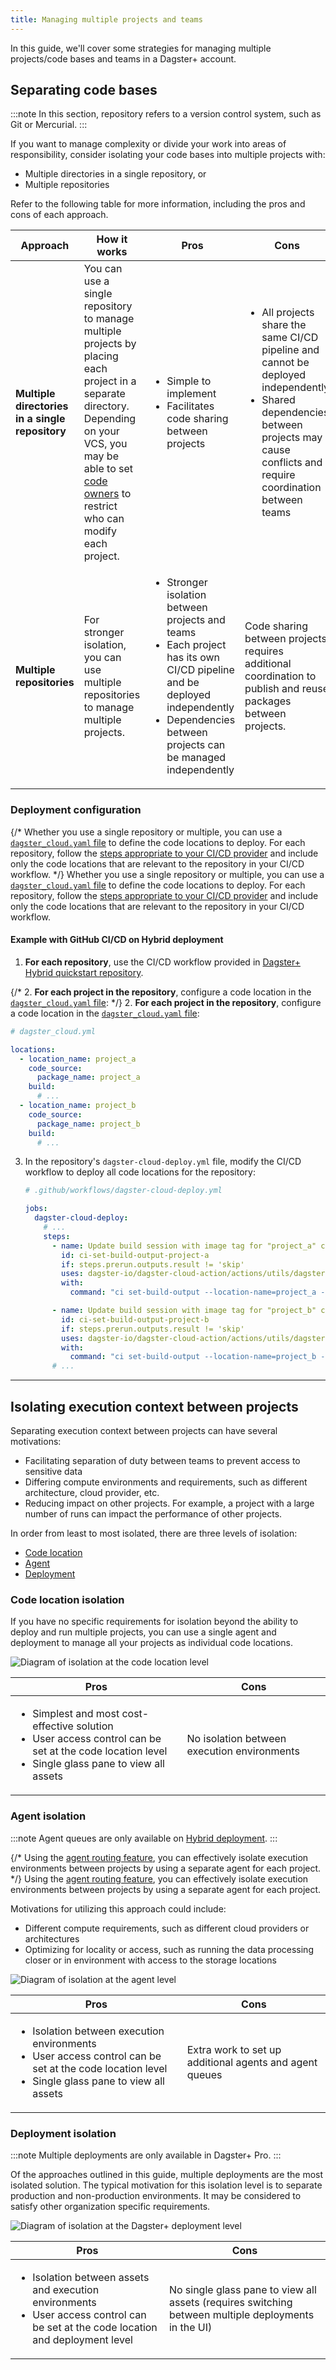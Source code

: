 ```yaml
---
title: Managing multiple projects and teams
---
```


In this guide, we'll cover some strategies for managing multiple projects/code bases and teams in a Dagster+ account.

## Separating code bases

:::note
In this section, repository refers to a version control system, such as Git or Mercurial.
:::

If you want to manage complexity or divide your work into areas of responsibility, consider isolating your code bases into multiple projects with:

- Multiple directories in a single repository, or
- Multiple repositories

Refer to the following table for more information, including the pros and cons of each approach.

| **Approach**  | **How it works** | **Pros** | **Cons** |
|---------------|------------------|----------|----------|
| **Multiple directories in a single repository** | You can use a single repository to manage multiple projects by placing each project in a separate directory. Depending on your VCS, you may be able to set [code owners](https://docs.github.com/en/repositories/managing-your-repositorys-settings-and-features/customizing-your-repository/about-code-owners) to restrict who can modify each project.  | <ul><li>Simple to implement</li><li>Facilitates code sharing between projects</li></ul> | <ul><li>All projects share the same CI/CD pipeline and cannot be deployed independently</li><li>Shared dependencies between projects may cause conflicts and require coordination between teams</li></ul> |
| **Multiple repositories** | For stronger isolation, you can use multiple repositories to manage multiple projects. | <ul><li>Stronger isolation between projects and teams</li><li>Each project has its own CI/CD pipeline and be deployed independently</li><li>Dependencies between projects can be managed independently</li></ul>  |  Code sharing between projects requires additional coordination to publish and reuse packages between projects. |

### Deployment configuration

{/* Whether you use a single repository or multiple, you can use a [`dagster_cloud.yaml` file](/dagster-plus/managing-deployments/dagster-cloud-yaml) to define the code locations to deploy. For each repository, follow the [steps appropriate to your CI/CD provider](/dagster-plus/getting-started#step-4-configure-cicd-for-your-project) and include only the code locations that are relevant to the repository in your CI/CD workflow. */}
Whether you use a single repository or multiple, you can use a [`dagster_cloud.yaml` file](/todo) to define the code locations to deploy. For each repository, follow the [steps appropriate to your CI/CD provider](/todo) and include only the code locations that are relevant to the repository in your CI/CD workflow.

#### Example with GitHub CI/CD on Hybrid deployment

1. **For each repository**, use the CI/CD workflow provided in [Dagster+ Hybrid quickstart repository](https://github.com/dagster-io/dagster-cloud-hybrid-quickstart/blob/main/.github/workflows/dagster-cloud-deploy.yml).

{/* 2. **For each project in the repository**, configure a code location in the [`dagster_cloud.yaml` file](/dagster-plus/managing-deployments/dagster-cloud-yaml): */}
2. **For each project in the repository**, configure a code location in the [`dagster_cloud.yaml` file](/todo):

   ```yaml
   # dagster_cloud.yml

   locations:
     - location_name: project_a
       code_source:
         package_name: project_a
       build:
         # ...
     - location_name: project_b
       code_source:
         package_name: project_b
       build:
         # ...
   ```

3. In the repository's `dagster-cloud-deploy.yml` file, modify the CI/CD workflow to deploy all code locations for the repository:

   ```yaml
   # .github/workflows/dagster-cloud-deploy.yml

   jobs:
     dagster-cloud-deploy:
       # ...
       steps:
         - name: Update build session with image tag for "project_a" code location
           id: ci-set-build-output-project-a
           if: steps.prerun.outputs.result != 'skip'
           uses: dagster-io/dagster-cloud-action/actions/utils/dagster-cloud-cli@v0.1
           with:
             command: "ci set-build-output --location-name=project_a --image-tag=$IMAGE_TAG"

         - name: Update build session with image tag for "project_b" code location
           id: ci-set-build-output-project-b
           if: steps.prerun.outputs.result != 'skip'
           uses: dagster-io/dagster-cloud-action/actions/utils/dagster-cloud-cli@v0.1
           with:
             command: "ci set-build-output --location-name=project_b --image-tag=$IMAGE_TAG"
         # ...
   ```

---

## Isolating execution context between projects

Separating execution context between projects can have several motivations:

- Facilitating separation of duty between teams to prevent access to sensitive data
- Differing compute environments and requirements, such as different architecture, cloud provider, etc.
- Reducing impact on other projects. For example, a project with a large number of runs can impact the performance of other projects.

In order from least to most isolated, there are three levels of isolation:

- [Code location](#code-location-isolation)
- [Agent](#agent-isolation)
- [Deployment](#deployment-isolation)

### Code location isolation

If you have no specific requirements for isolation beyond the ability to deploy and run multiple projects, you can use a single agent and deployment to manage all your projects as individual code locations.

![Diagram of isolation at the code location level](/images/dagster-cloud/managing-deployments/isolation-level-code-locations.png)

| **Pros** | **Cons** |
|----------|----------|
| <ul><li>Simplest and most cost-effective solution</li><li>User access control can be set at the code location level</li><li>Single glass pane to view all assets</li></ul> | No isolation between execution environments |

### Agent isolation

:::note
Agent queues are only available on [Hybrid deployment](/dagster-plus/deployment/deployment-types/hybrid/).
:::

{/* Using the [agent routing feature](/dagster-plus/deployment/agents/running-multiple-agents#routing-requests-to-specific-agents), you can effectively isolate execution environments between projects by using a separate agent for each project. */}
Using the [agent routing feature](/todo), you can effectively isolate execution environments between projects by using a separate agent for each project.

Motivations for utilizing this approach could include:

- Different compute requirements, such as different cloud providers or architectures
- Optimizing for locality or access, such as running the data processing closer or in environment with access to the storage locations

![Diagram of isolation at the agent level](/images/dagster-cloud/managing-deployments/isolation-level-agents.png)

| **Pros** | **Cons** |
|----------|----------|
| <ul><li>Isolation between execution environments</li><li>User access control can be set at the code location level</li><li>Single glass pane to view all assets</li></ul> | Extra work to set up additional agents and agent queues |

### Deployment isolation

:::note
Multiple deployments are only available in Dagster+ Pro.
:::

Of the approaches outlined in this guide, multiple deployments are the most isolated solution. The typical motivation for this isolation level is to separate production and non-production environments. It may be considered to satisfy other organization specific requirements.

![Diagram of isolation at the Dagster+ deployment level](/images/dagster-cloud/managing-deployments/isolation-level-deployments.png)

| **Pros** | **Cons** |
|----------|----------|
| <ul><li>Isolation between assets and execution environments</li><li>User access control can be set at the code location and deployment level</li></ul> | No single glass pane to view all assets (requires switching between multiple deployments in the UI) |
